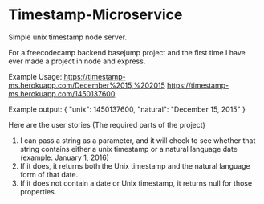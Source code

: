 # Timestamp-Microservice
 Simple unix timestamp node server.
 
 For a freecodecamp backend basejump project and the first time I have ever made a project in node and express.
 
 Example Usage:
 https://timestamp-ms.herokuapp.com/December%2015,%202015
 https://timestamp-ms.herokuapp.com/1450137600
 
 Example output: 
 { "unix": 1450137600, "natural": "December 15, 2015" }
 
 Here are the user stories (The required parts of the project)
 
 1) I can pass a string as a parameter, and it will check to see whether that string contains either a unix timestamp or a natural language date (example: January 1, 2016)
 2) If it does, it returns both the Unix timestamp and the natural language form of that date.
 3) If it does not contain a date or Unix timestamp, it returns null for those properties.
